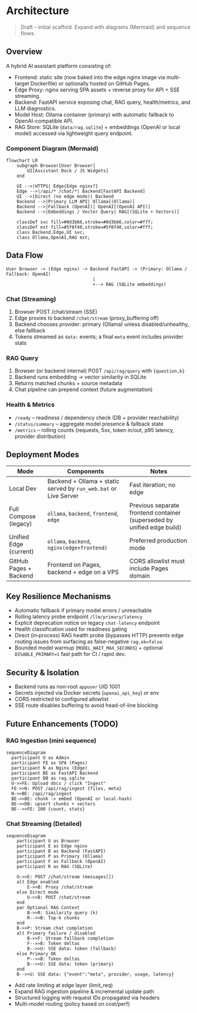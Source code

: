 # Architecture

> Draft – initial scaffold. Expand with diagrams (Mermaid) and sequence flows.

## Overview
A hybrid AI assistant platform consisting of:
- Frontend: static site (now baked into the edge nginx image via multi-target Dockerfile) or optionally hosted on GitHub Pages.
- Edge Proxy: nginx serving SPA assets + reverse proxy for API + SSE streaming.
- Backend: FastAPI service exposing chat, RAG query, health/metrics, and LLM diagnostics.
- Model Host: Ollama container (primary) with automatic fallback to OpenAI-compatible API.
- RAG Store: SQLite (`data/rag.sqlite`) + embeddings (OpenAI or local model) accessed via lightweight query endpoint.

### Component Diagram (Mermaid)
```mermaid
flowchart LR
    subgraph Browser[User Browser]
        UI[Assistant Dock / JS Widgets]
    end

    UI -->|HTTPS| Edge{Edge nginx?}
    Edge -->|/api/* /chat/*| Backend[FastAPI Backend]
    UI -->|Direct (no edge mode)| Backend
    Backend -->|Primary LLM API| Ollama[(Ollama)]
    Backend -->|Fallback (OpenAI)| OpenAI[(OpenAI API)]
    Backend -->|Embeddings / Vector Query| RAG[(SQLite + Vectors)]

    classDef svc fill=#0d3b66,stroke=#0d3b66,color=#fff;
    classDef ext fill=#5f0f40,stroke=#5f0f40,color=#fff;
    class Backend,Edge,UI svc;
    class Ollama,OpenAI,RAG ext;
```

## Data Flow
```
User Browser -> (Edge nginx) -> Backend FastAPI -> (Primary: Ollama / Fallback: OpenAI)
                                 |
                                 +--> RAG (SQLite embeddings)
```

### Chat (Streaming)
1. Browser POST /chat/stream (SSE)
2. Edge proxies to backend `/chat/stream` (proxy_buffering off)
3. Backend chooses provider: primary (Ollama) unless disabled/unhealthy, else fallback
4. Tokens streamed as `data:` events; a final `meta` event includes provider stats

### RAG Query
1. Browser (or backend internal) POST `/api/rag/query` with `{question,k}`
2. Backend runs embedding → vector similarity in SQLite
3. Returns matched chunks + source metadata
4. Chat pipeline can prepend context (future augmentation)

### Health & Metrics
- `/ready` – readiness / dependency check (DB + provider reachability)
- `/status/summary` – aggregate model presence & fallback state
- `/metrics` – rolling counts (requests, 5xx, token in/out, p95 latency, provider distribution)

## Deployment Modes
| Mode | Components | Notes |
|------|------------|-------|
| Local Dev | Backend + Ollama + static served by `run_web.bat` or Live Server | Fast iteration; no edge |
| Full Compose (legacy) | `ollama`, `backend`, `frontend`, `edge` | Previous separate frontend container (superseded by unified edge build) |
| Unified Edge (current) | `ollama`, `backend`, `nginx(edge+frontend)` | Preferred production mode |
| GitHub Pages + Backend | Frontend on Pages, backend + edge on a VPS | CORS allowlist must include Pages domain |

## Key Resilience Mechanisms
- Automatic fallback if primary model errors / unreachable
- Rolling latency probe endpoint `/llm/primary/latency`
- Explicit deprecation notice on legacy `chat-latency` endpoint
- Health classification used for readiness gating
- Direct (in‑process) RAG health probe (bypasses HTTP) prevents edge routing issues from surfacing as false-negative `rag.ok=false`.
- Bounded model warmup (`MODEL_WAIT_MAX_SECONDS`) + optional `DISABLE_PRIMARY=1` fast path for CI / rapid dev.

## Security & Isolation
- Backend runs as non-root `appuser` UID 1001
- Secrets injected via Docker secrets (`openai_api_key`) or env
- CORS restricted to configured allowlist
- SSE route disables buffering to avoid head-of-line blocking

## Future Enhancements (TODO)
### RAG Ingestion (mini sequence)

```mermaid
sequenceDiagram
  participant U as Admin
  participant FE as SPA (Pages)
  participant N as Nginx (Edge)
  participant BE as FastAPI Backend
  participant DB as rag.sqlite
  U->>FE: Upload docs / click "Ingest"
  FE->>N: POST /api/rag/ingest {files, meta}
  N->>BE: /api/rag/ingest
  BE->>BE: chunk -> embed (OpenAI or local-hash)
  BE->>DB: upsert chunks + vectors
  BE-->>FE: 200 {count, stats}
```

### Chat Streaming (Detailed)
```mermaid
sequenceDiagram
    participant U as Browser
    participant E as Edge nginx
    participant B as Backend (FastAPI)
    participant P as Primary (Ollama)
    participant F as Fallback (OpenAI)
    participant R as RAG (SQLite)

    U->>E: POST /chat/stream (messages[])
    alt Edge enabled
        E->>B: Proxy /chat/stream
    else Direct mode
        U->>B: POST /chat/stream
    end
    par Optional RAG Context
        B->>R: Similarity query (k)
        R-->>B: Top-k chunks
    end
    B->>P: Stream chat completion
    alt Primary failure / disabled
        B->>F: Stream fallback completion
        F-->>B: Token deltas
        B-->>U: SSE data: token (fallback)
    else Primary OK
        P-->>B: Token deltas
        B-->>U: SSE data: token (primary)
    end
    B-->>U: SSE data: {"event":"meta", provider, usage, latency}
```
- Add rate limiting at edge layer (limit_req)
- Expand RAG ingestion pipeline & incremental update path
- Structured logging with request IDs propagated via headers
- Multi-model routing (policy based on cost/perf)

